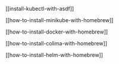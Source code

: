 [[install-kubectl-with-asdf]]

[[how-to-install-minikube-with-homebrew]]

[[how-to-install-docker-with-homebrew]]

[[how-to-install-colima-with-homebrew]]

[[how-to-install-helm-with-homebrew]]




